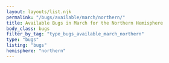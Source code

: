 ```yaml
---
layout: layouts/list.njk
permalink: "/bugs/available/march/northern/"
title: Available Bugs in March for the Northern Hemisphere
body_class: bugs
filter_by_tag: "type_bugs_available_march_northern"
type: "bugs"
listing: "bugs"
hemisphere: "northern"
---
```


